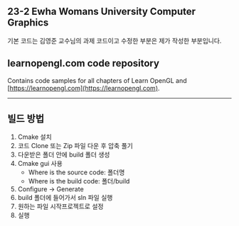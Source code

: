 ## 23-2 Ewha Womans University Computer Graphics
기본 코드는 김영준 교수님의 과제 코드이고 수정한 부분은 제가 작성한 부분입니다.


## learnopengl.com code repository
Contains code samples for all chapters of Learn OpenGL and [https://learnopengl.com](https://learnopengl.com).


---

## 빌드 방법
1. Cmake 설치
2. 코드 Clone 또는 Zip 파일 다운 후 압축 풀기
3. 다운받은 폴더 안에 build 폴더 생성
4. Cmake gui 사용
   - Where is the source code: 폴더명
   - Where is the build code: 폴더/build
5. Configure -> Generate
6. build 폴더에 들어가서 sln 파일 실행
7. 원하는 파일 시작프로젝트로 설정
8. 실행
